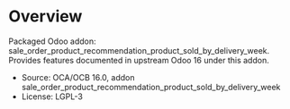 # Overview

Packaged Odoo addon: sale_order_product_recommendation_product_sold_by_delivery_week. Provides features documented in upstream Odoo 16 under this addon.

- Source: OCA/OCB 16.0, addon sale_order_product_recommendation_product_sold_by_delivery_week
- License: LGPL-3
